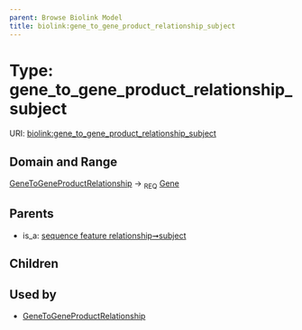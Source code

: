 ```yaml
---
parent: Browse Biolink Model
title: biolink:gene_to_gene_product_relationship_subject
---
```


# Type: gene_to_gene_product_relationship_subject




URI: [biolink:gene_to_gene_product_relationship_subject](https://w3id.org/biolink/vocab/gene_to_gene_product_relationship_subject)



## Domain and Range

[GeneToGeneProductRelationship](GeneToGeneProductRelationship.md) ->  <sub>REQ</sub> [Gene](Gene.md)

## Parents

 *  is_a: [sequence feature relationship➞subject](sequence_feature_relationship_subject.md)

## Children


## Used by

 * [GeneToGeneProductRelationship](GeneToGeneProductRelationship.md)

